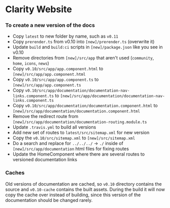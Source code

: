 # Clarity Website

### To create a new version of the docs

* Copy `latest` to new folder by name, such as `v0.11`
* Copy `prerender.ts` from v0.10 into `[new]/prerender.ts` (overwrite it)
* Update `build` and `build:ci` scripts in `[new]/package.json` like you see in v0.10
* Remove directories from `[new]/src/app` that aren't used (`community`, `home`, `icons`, `news`)
* Copy `v0.10/src/app/app.component.html` to `[new]/src/app/app.component.html`
* Copy `v0.10/src/app/app.component.ts` to `[new]/src/app/app.component.ts`
* Copy `v0.10/src/app/documentation/documentation-nav-links.component.ts` to `[new]/src/app/documentation/documentation-nav-links.component.ts`
* Copy `v0.10/src/app/documentation/documentation.component.html` to `[new]/src/app/documentation/documentation.component.html`
* Remove the redirect route from `[new]/src/app/documentation/documentation-routing.module.ts`
* Update `.travis.yml` to build all versions
* Add new set of routes to `latest/src/sitemap.xml` for new version
* Copy the `v0.10/src/sitemap.xml` to `[new]/src/sitemap.xml`
* Do a search and replace for `../../../` -> `./` inside of `[new]/src/app/documentation` html files for fixing routes
* Update the HomeComponent where there are several routes to versioned documentation links

### Caches

Old versions of documentation are cached, so `v0.10` directory contains the source and `v0.10-cache` contains the built assets. During the build it will now copy the cache over instead of building, since this version of the documentation should be changed rarely.